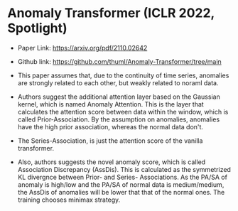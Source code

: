 # Anomaly Transformer (ICLR 2022, Spotlight)
- Paper Link: https://arxiv.org/pdf/2110.02642

- Github link: https://github.com/thuml/Anomaly-Transformer/tree/main

- This paper assumes that, due to the continuity of time series, anomalies are strongly related to each other, but weakly related to noraml data.

- Authors suggest the additional attention layer based on the Gaussian kernel, which is named Anomaly Attention. This is the layer that calculates the attention score between data within the window, which is called Prior-Association. By the assumption on anomalies, anomalies have the high prior association, whereas the normal data don't.

- The Series-Association, is just the attention score of the vanilla transformer.

- Also, authors suggests the novel anomaly score, which is called Association Discrepancy (AssDis). This is calculated as the symmetrized KL divergnce between Prior- and Series- Associations. As the PA/SA of anomaly is high/low and the PA/SA of normal data is medium/medium, the AssDis of anomalies will be lower that that of the normal ones. The training chooses minimax strategy.
